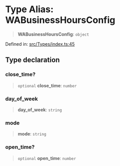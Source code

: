 # Type Alias: WABusinessHoursConfig

> **WABusinessHoursConfig**: `object`

Defined in: [src/Types/index.ts:45](https://github.com/Riders004/Tv/blob/3d6aaf6f3efb499dc9d0ca82bb24083bb45a8478/src/Types/index.ts#L45)

## Type declaration

### close\_time?

> `optional` **close\_time**: `number`

### day\_of\_week

> **day\_of\_week**: `string`

### mode

> **mode**: `string`

### open\_time?

> `optional` **open\_time**: `number`
